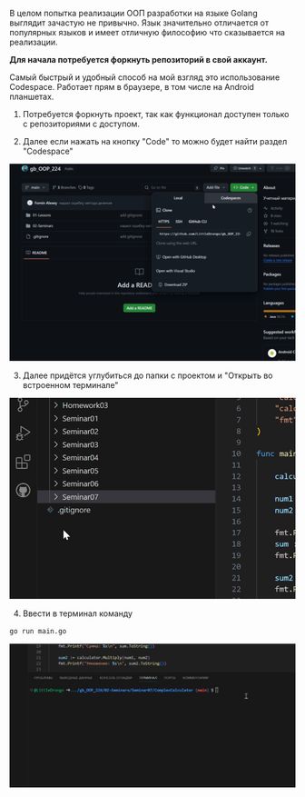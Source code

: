 В целом попытка реализации ООП разработки на языке Golang выглядит зачастую не привычно. Язык значительно отличается от популярных языков и имеет отличную философию что сказывается на реализации.

<B>Для начала потребуется форкнуть репозиторий в свой аккаунт.</B>

Самый быстрый и удобный способ на мой взгляд это использование Codespace. Работает прям в браузере, в том числе на Android планшетах.

1. Потребуется форкнуть проект, так как функционал доступен только с репозиториями с доступом.

2. Далее если нажать на кнопку "Code" то можно будет найти раздел "Codespace"

![1 шаг](https://github.com/LittleDrongo/gb_OOP_224/blob/main/02-Seminars/Seminar07/ComplexCalculator/gifs/how_to_1.gif "Шаг 1")

3. Далее придётся углубиться до папки с проектом и "Открыть во встроенном терминале"

![2 шаг](https://github.com/LittleDrongo/gb_OOP_224/blob/main/02-Seminars/Seminar07/ComplexCalculator/gifs/how_to_2.gif "Шаг 2")

4. Ввести в терминал команду 
```bash
go run main.go
```

![3 шаг](https://github.com/LittleDrongo/gb_OOP_224/blob/main/02-Seminars/Seminar07/ComplexCalculator/gifs/how_to_3.gif "Шаг 3")